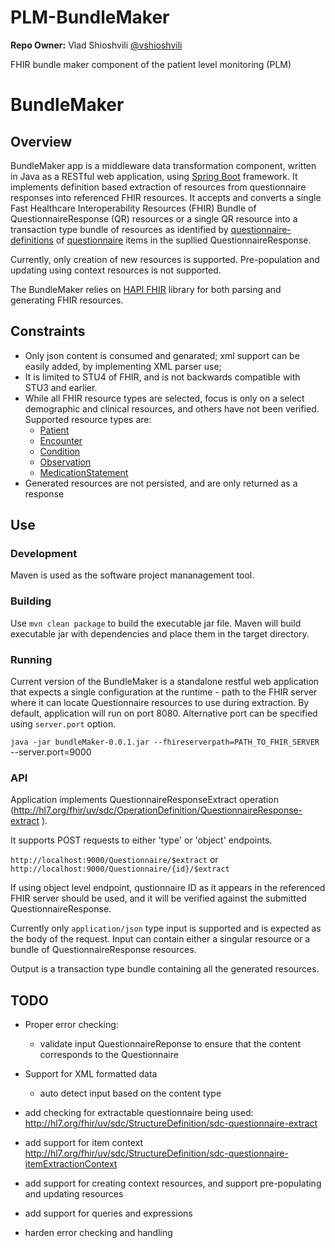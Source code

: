 # PLM-BundleMaker

**Repo Owner:** Vlad Shioshvili [@vshioshvili](https://github.com/vshioshvili)

FHIR bundle maker component of the patient level monitoring (PLM)



# BundleMaker

## Overview

BundleMaker app is a middleware data transformation component, written in Java as a RESTful web application, using [Spring Boot](https://spring.io/projects/spring-boot) framework. It implements definition based extraction of resources from questionnaire responses into referenced FHIR resources. It accepts and converts a single Fast Healthcare Interoperability Resources (FHIR) Bundle of QuestionnaireResponse (QR) resources or a single QR resource into a transaction type bundle of resources as identified by [questionnaire-definitions](https://www.hl7.org/fhir/questionnaire-definitions.html#Questionnaire.item.definition) of [questionnaire](https://www.hl7.org/fhir/questionnaire.html) items in the supllied QuestionnaireResponse.

Currently, only creation of new resources is supported. Pre-population and updating using context resources is not supported.

The BundleMaker relies on [HAPI FHIR](https://hapifhir.io/) library for both parsing and generating FHIR resources. 

## Constraints

- Only json content is consumed and genarated; xml support can be easily added, by implementing XML parser use;
- It is limited to STU4 of FHIR, and is not backwards compatible with STU3 and earlier.
- While all FHIR resource types are selected, focus is only on a select demographic and clinical resources, and others have not been verified. Supported resource types are:
  - [Patient](https://www.hl7.org/fhir/patient.html)
  - [Encounter](https://www.hl7.org/fhir/encounter.html)
  - [Condition](https://www.hl7.org/fhir/condition.html)
  - [Observation](https://www.hl7.org/fhir/observation.html)
  - [MedicationStatement](https://www.hl7.org/fhir/medicationStatement.html)
- Generated resources are not persisted, and are only returned as a response


## Use

### Development

Maven is used as the software project mananagement tool.

### Building

Use `mvn clean package` to build the executable jar file. Maven will build executable jar with dependencies and place them in the target directory.

### Running

Current version of the BundleMaker is a standalone restful web application that expects a single configuration at the runtime - path to the FHIR server where it can locate Questionnaire resources to use during extraction. By default, application will run on port 8080. Alternative port can be specified using `server.port` option.

`java -jar bundleMaker-0.0.1.jar --fhireserverpath=PATH_TO_FHIR_SERVER` --server.port=9000


### API

Application implements QuestionnaireResponseExtract operation (http://hl7.org/fhir/uv/sdc/OperationDefinition/QuestionnaireResponse-extract
).

It supports POST requests to either 'type' or 'object' endpoints.

`http://localhost:9000/Questionnaire/$extract` or `http://localhost:9000/Questionnaire/{id}/$extract`

If using object level endpoint, qustionnaire ID as it appears in the referenced FHIR server should be used, and it will be verified against the submitted QuestionnaireResponse.

Currently only `application/json` type input is supported and is expected as the body of the request. Input can contain either a singular resource or a bundle of QuestionnaireResponse resources.

Output is a transaction type bundle containing all the generated resources.

## TODO

- Proper error checking:
  - validate input QuestionnaireReponse to ensure that the content corresponds to the Questionnaire
- Support for XML formatted data
  - auto detect input based on the content type

- add checking for extractable questionnaire being used: http://hl7.org/fhir/uv/sdc/StructureDefinition/sdc-questionnaire-extract
- add support for item context http://hl7.org/fhir/uv/sdc/StructureDefinition/sdc-questionnaire-itemExtractionContext
- add support for creating context resources, and support pre-populating and updating resources
- add support for queries and expressions
- harden error checking and handling

